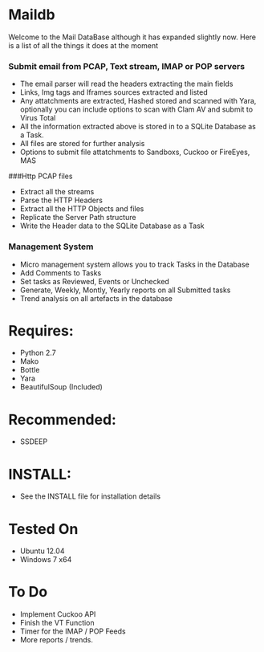Maildb
======
Welcome to the Mail DataBase although it has expanded slightly now. Here is a list of all the things it does at the moment

### Submit email from PCAP, Text stream, IMAP or POP servers
- The email parser will read the headers extracting the main fields
- Links, Img tags and Iframes sources extracted and listed
- Any attatchments are extracted, Hashed stored and scanned with Yara, optionally you can include options to scan with Clam AV and submit to Virus Total
- All the information extracted above is stored in to a SQLite Database as a Task.
- All files are stored for further analysis
- Options to submit file attatchments to Sandboxs, Cuckoo or FireEyes, MAS

###Http PCAP files
- Extract all the streams
- Parse the HTTP Headers
- Extract all the HTTP Objects and files
- Replicate the Server Path structure
- Write the Header data to the SQLite Database as a Task

### Management System
- Micro management system allows you to track Tasks in the Database
- Add Comments to Tasks
- Set tasks as Reviewed, Events or Unchecked
- Generate, Weekly, Montly, Yearly reports on all Submitted tasks
- Trend analysis on all artefacts in the database


Requires:
=========

- Python 2.7
- Mako
- Bottle
- Yara
- BeautifulSoup (Included)


Recommended:
============

- SSDEEP 

INSTALL:
=========

- See the INSTALL file for installation details

Tested On
=========

- Ubuntu 12.04
- Windows 7 x64


To Do
=====
- Implement Cuckoo API
- Finish the VT Function
- Timer for the IMAP / POP Feeds
- More reports / trends.
